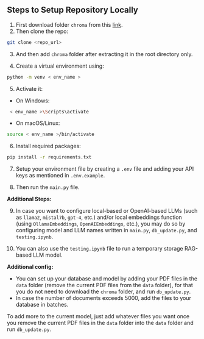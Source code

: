 ## Steps to Setup Repository Locally

1. First download folder `chroma` from this [link](https://drive.google.com/file/d/1qehnf8V7SsARDanK-SIf2bAdUUMIwJh6/view?usp=sharing).
2. Then clone the repo:
```bash
git clone <repo_url>
```
3. And then add `chroma` folder after extracting it in the root directory only.

4. Create a virtual environment using:
```bash
python -m venv < env_name >
```
5. Activate it:
- On Windows:
```bash
 < env_name >\Scripts\activate
```
- On macOS/Linux:
```bash
source < env_name >/bin/activate
```

6. Install required packages:
```bash
pip install -r requirements.txt
```

7. Setup your environment file by creating a `.env` file and adding your API keys as mentioned in `.env.example`.

8. Then run the `main.py` file.

**Additional Steps:**

9. In case you want to configure local-based or OpenAI-based LLMs (such as `llama2`, `mistal7b`, `gpt-4`, etc.) and/or local embeddings function (using `OllamaEmbeddings`, `OpenAIEmbeddings`, etc.), you may do so by configuring model and LLM names written in `main.py`, `db_update.py`, and `testing.ipynb`.

10. You can also use the `testing.ipynb` file to run a temporary storage RAG-based LLM model.

**Additional config:**
- You can set up your database and model by adding your PDF files in the `data` folder (remove the current PDF files from the `data` folder), for that you do not need to download the `chroma` folder, and run `db_update.py`.
- In case the number of documents exceeds 5000, add the files to your database in batches.

To add more to the current model, just add whatever files you want once you remove the current PDF files in the `data` folder into the `data` folder and run `db_update.py`.
